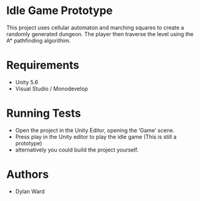 
</head><body id="preview">
<h1><a id="Idle_Game_Prototype_0"></a>Idle Game Prototype</h1>
<p>This project uses cellular automaton and marching squares to create a randomly generated dungeon. The player then traverse the level using the A* pathfinding algorithim.</p>
<h1><a id="Requirements_4"></a>Requirements</h1>
<ul>
<li>Unity 5.6</li>
<li>Visual Studio / Monodevelop</li>
</ul>
<h1><a id="Running_Tests_8"></a>Running Tests</h1>
<ul>
<li>Open the project in the Unity Editor, opening the ‘Game’ scene.</li>
<li>Press play in the Unity editor to play the idle game (This is still a prototype)</li>
<li>alternatively you could build the project yourself.</li>
</ul>
<h1><a id="Authors_12"></a>Authors</h1>
<ul>
<li>Dylan Ward</li>
</ul>

</body></html>
